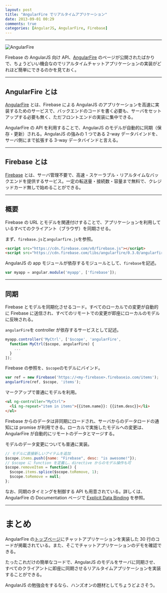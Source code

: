 ```yaml
---
layout: post
title: "AngularFire でリアルタイムアプリケーション"
date: 2013-09-01 00:29
comments: true
categories: [AngularJS, AngularFire, Firebase]
---
```


---

![AngularFire](http://angularfire.com/img/afire-logo.png)

Firebase の AngularJS 向け API、[AngularFire](http://angularfire.com) のページが公開されたばかりで、ちょうどいい機会なのでリアルタイムチャットアプリケーションの実装がどれほど簡単にできるのかを見ておく。

<!-- more -->

---

## AngularFire とは

[AngularFire](http://angularfire.com) とは、Firebase による AngularJS のアプリケーションを高速に実装するためのサービスで、バックエンドのコードを書く必要も、サーバをセットアップする必要も無く、ただフロントエンドの実装に集中できる。

AngularFire の API を利用することで、AngularJS のモデルが自動的に同期（保存・更新）される。AngularJS の強みの 1 つである 2-way データバインドを、サーバ側にまで拡張する 3-way データバインドと言える。

---

## Firebase とは

[Firebase](https://www.firebase.com) とは、サーバ管理不要で、高速・スケーラブル・リアルタイムなバックエンドを提供するサービス。一定の転送量・接続数・容量まで無料で、クレジッドカード無しで始めることができる。

---

## 概要

Firebase の URL とモデルを関連付けすることで、アプリケーションを利用しているすべてのクライアント（ブラウザ）を同期させる。

まず、`firebase.js`と`angularfire.js`を参照。

``` html
<script src="https://cdn.firebase.com/v0/firebase.js"></script>
<script src="https://cdn.firebase.com/libs/angularfire/0.3.0/angularfire.js"></script>
```

AngularJS の app モジュールが依存するモジュールとして、`firebase`を記述。

``` javascript
var myapp = angular.module('myapp', ['firebase']);
```

---

## 同期

Firebase とモデルを同期化させるコード。すべてのローカルでの変更が自動的に Firebase に送信され、すべてのリモートでの変更が即座にローカルのモデルに反映される。

`angularFire`を controller が依存するサービスとして記述。

``` javascript
myapp.controller('MyCtrl', ['$scope', 'angularFire',
  function MyCtrl($scope, angularFire) {
    ...
  }
]);
```

Firebase の参照を、`$scope`のモデルにバインド。

``` javascript
var ref = new Firebase('https://<my-firebase>.firebaseio.com/items');
angularFire(ref, $scope, 'items');
```

マークアップで普通にモデルを利用。

``` html
<ul ng-controller="MyCtrl">
  <li ng-repeat="item in items">{{item.name}}: {{item.desc}}</li>
</ul>
```

Firebase からのデータは非同期にロードされ、サーバからのデータロードの通知には promise が利用できる。ローカルで実施したモデルへの変更は、AngularFire が自動的にリモートのデータとマージする。

モデルのデータ変更についても普通に実装。

``` javascript
// モデルに直接新しいアイテムを追加
$scope.items.push({name: "Firebase", desc: "is awesome!"});
// $scope に function を定義し、directive からのモデル操作も可
$scope.removeItem = function() {
  $scope.items.splice($scope.toRemove, 1);
  $scope.toRemove = null;
};
```
なお、同期のタイミングを制御する API も用意されている。詳しくは、AngularFire の Documentation ページで [Explicit Data Binding](http://angularfire.com/documentation.html#explicit) を参照。

---

# まとめ

AngularFire の[トップページ](http://angularfire.com)にチャットアプリケーションを実装した 30 行のコードが掲載されている。また、そこでチャットアプリケーションのデモを確認できる。

たったこれだけの簡単なコードで、AngularJS のモデルをサーバに同期させ、すべてのクライアントに即座に同期させるリアルタイムアプリケーションを実装することができる。

AngularJS の勉強会をするなら、ハンズオンの題材としてちょうどよさそう。
